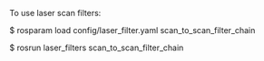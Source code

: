 To use laser scan filters:

$ rosparam load config/laser_filter.yaml scan_to_scan_filter_chain

$ rosrun laser_filters scan_to_scan_filter_chain
